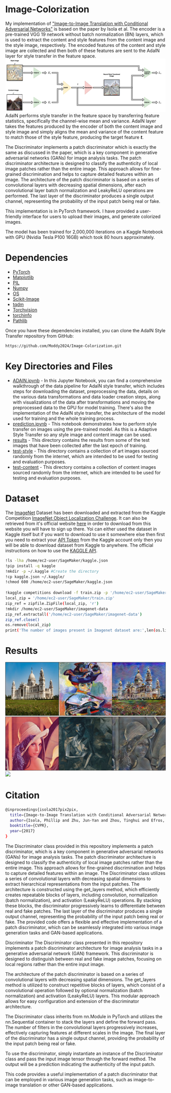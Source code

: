 # Image-Colorization


My implementation of ["Image-to-Image Translation with Conditional Adversarial Networks"](https://arxiv.org/pdf/1611.07004v3.pdf) is based on the paper by Isola et al. The encoder is a pre-trained VGG 19 network without batch normalization (BN) layers, which is used to extract the content and style features from the content image and the style image, respectively. The encoded features of the content and style image are collected and then both of these features are sent to the AdaIN layer for style transfer in the feature space.
![](https://github.com/Moddy2024/AdaIN-Style-Transfer/blob/main/results/architecture.png)
AdaIN performs style transfer in the feature space by transferring feature statistics, specifically the channel-wise mean and variance. AdaIN layer takes the features produced by the encoder of both the content image and style image and simply aligns the mean and variance of the content feature to match those of the style feature, producing the target feature ***t***.

The Discriminator implements a patch discriminator which is exactly the same as discussed in the paper, which is a key component in generative adversarial networks (GANs) for image analysis tasks. The patch discriminator architecture is designed to classify the authenticity of local image patches rather than the entire image. This approach allows for fine-grained discrimination and helps to capture detailed features within an image. The architecture of the patch discriminator is based on a series of convolutional layers with decreasing spatial dimensions, after each convolutional layer batch normalization and LeakyReLU operations are performed. The last layer of the discriminator produces a single output channel, representing the probability of the input patch being real or fake.
 
This implementation is in PyTorch framework. I have provided a user-friendly interface for users to upload their images, and generate colorized images.

The model has been trained for 2,000,000 iterations on a Kaggle Notebook with GPU (Nvidia Tesla P100 16GB) which took 80 hours approximately.

# Dependencies
* [PyTorch](https://pytorch.org/)
* [Matplotlib](https://matplotlib.org/)
* [PIL](https://pypi.org/project/Pillow/)
* [Numpy](https://numpy.org/)
* [OS](https://docs.python.org/3/library/os.html)
* [Scikit-Image](https://scikit-image.org/)
* [tqdm](https://tqdm.github.io/)
* [Torchvision](https://pytorch.org/vision/stable/index.html)
* [torchinfo](https://github.com/TylerYep/torchinfo)
* [Pathlib](https://docs.python.org/3/library/pathlib.html)

Once you have these dependencies installed, you can clone the AdaIN Style Transfer repository from GitHub:
```bash
https://github.com/Moddy2024/Image-Colorization.git
```
# Key Directories and Files
* [ADAIN.ipynb](https://github.com/Moddy2024/AdaIN-Style-Transfer/blob/main/ADAIN.ipynb) - In this Jupyter Notebook, you can find a comprehensive walkthrough of the data pipeline for AdaIN style transfer, which includes steps for downloading the dataset, preprocessing the data, details on the various data transformations and data loader creation steps,  along with visualizations of the data after transformations and moving the preprocessed data to the GPU for model training. There's also the implementation of the AdaIN style transfer, the architecture of the model used for training and the whole training process.
* [prediction.ipynb](https://github.com/Moddy2024/AdaIN-Style-Transfer/blob/main/prediction.ipynb) - This notebook demonstrates how to perform style transfer on images using the pre-trained model. As this is a Adaptive Style Transfer so any style image and content image can be used.
* [results](https://github.com/Moddy2024/AdaIN-Style-Transfer/tree/main/results) - This directory contains the results from some of the test images that have been collected after the last epoch of training.
* [test-style](https://github.com/Moddy2024/AdaIN-Style-Transfer/tree/main/test-style) - This directory contains a collection of art images sourced randomly from the internet, which are intended to be used for testing and evaluation purposes.
* [test-content](https://github.com/Moddy2024/AdaIN-Style-Transfer/tree/main/test-content) - This directory contains a collection of content images sourced randomly from the internet, which are intended to be used for testing and evaluation purposes.
# Dataset
The [ImageNet](https://www.image-net.org/about.php) Dataset has been downloaded and extracted from the Kaggle Competition [ImageNet Object Localization Challenge](https://www.kaggle.com/competitions/imagenet-object-localization-challenge/data). It can also be retrieved from it's official website [here](https://www.image-net.org/download.php) in order to download from this website you will have to sign up there. Yoi can either used the dataset in Kaggle itself but if you want to download to use it somewhere else then first you need to extract your [API Token](https://www.kaggle.com/discussions/general/371462#2060661) from the Kaggle account only then you will be able to download dataset from Kaggle to anywhere. The official instructions on how to use the [KAGGLE API](https://github.com/Kaggle/kaggle-api).
```bash
!ls -lha /home/ec2-user/SageMaker/kaggle.json
!pip install -q kaggle
!mkdir -p ~/.kaggle #Create the directory
!cp kaggle.json ~/.kaggle/
!chmod 600 /home/ec2-user/SageMaker/kaggle.json

!kaggle competitions download -f train.zip -p '/home/ec2-user/SageMaker' -o imageNet-object-localization-challenge
local_zip = '/home/ec2-user/SageMaker/train.zip'
zip_ref = zipfile.ZipFile(local_zip, 'r')
!mkdir /home/ec2-user/SageMaker/imagenet-data
zip_ref.extractall('/home/ec2-user/SageMaker/imagenet-data')
zip_ref.close()
os.remove(local_zip)
print('The number of images present in Imagenet dataset are:',len(os.listdir('/home/ec2-user/SageMaker/train')))
```

# Results
  ![](https://github.com/Moddy2024/AdaIN-Style-Transfer/blob/main/results/victoria-memorial-womanwithhat-matisse.png)
  ![](https://github.com/Moddy2024/AdaIN-Style-Transfer/blob/main/results/lenna-picasso-seatednude.png)
  ![](https://github.com/Moddy2024/AdaIN-Style-Transfer/blob/main/results/goldengate-starrynight.jpg)
 # Citation
```bash
@inproceedings{isola2017pix2pix,
  title={Image-to-Image Translation with Conditional Adversarial Networks},
  author={Isola, Phillip and Zhu, Jun-Yan and Zhou, Tinghui and Efros, Alexei A.},
  booktitle={CVPR},
  year={2017}
}
```


The Discriminator class provided in this repository implements a patch discriminator, which is a key component in generative adversarial networks (GANs) for image analysis tasks. The patch discriminator architecture is designed to classify the authenticity of local image patches rather than the entire image. This approach allows for fine-grained discrimination and helps to capture detailed features within an image. The Discriminator class utilizes a series of convolutional layers with decreasing spatial dimensions to extract hierarchical representations from the input patches. The architecture is constructed using the get_layers method, which efficiently creates repeatable blocks of layers, including convolution, normalization (batch normalization), and activation (LeakyReLU) operations. By stacking these blocks, the discriminator progressively learns to differentiate between real and fake patches. The last layer of the discriminator produces a single output channel, representing the probability of the input patch being real or fake. The provided code offers a flexible and effective implementation of a patch discriminator, which can be seamlessly integrated into various image generation tasks and GAN-based applications.

Discriminator
The Discriminator class presented in this repository implements a patch discriminator architecture for image analysis tasks in a generative adversarial network (GAN) framework. This discriminator is designed to distinguish between real and fake image patches, focusing on local regions rather than the entire input image.

The architecture of the patch discriminator is based on a series of convolutional layers with decreasing spatial dimensions. The get_layers method is utilized to construct repetitive blocks of layers, which consist of a convolutional operation followed by optional normalization (batch normalization) and activation (LeakyReLU) layers. This modular approach allows for easy configuration and extension of the discriminator architecture.

The Discriminator class inherits from nn.Module in PyTorch and utilizes the nn.Sequential container to stack the layers and define the forward pass. The number of filters in the convolutional layers progressively increases, effectively capturing features at different scales in the image. The final layer of the discriminator has a single output channel, providing the probability of the input patch being real or fake.

To use the discriminator, simply instantiate an instance of the Discriminator class and pass the input image tensor through the forward method. The output will be a prediction indicating the authenticity of the input patch.

This code provides a useful implementation of a patch discriminator that can be employed in various image generation tasks, such as image-to-image translation or other GAN-based applications.
